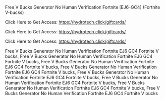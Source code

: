 Free V Bucks Generator No Human Verification Fortnite [EJ6-GC4] (Fortnite V-bucks)

Click Here to Get Access: https://hydrotech.click/giftcards/

Click Here to Get Access: https://hydrotech.click/giftcards/

Click Here to Get Access: https://hydrotech.click/giftcards/

Free V Bucks Generator No Human Verification Fortnite EJ6 GC4 Fortnite V bucks, Free V Bucks Generator No Human Verification Fortnite EJ6 GC4 Fortnite V bucks, Free V Bucks Generator No Human Verification Fortnite EJ6 GC4 Fortnite V bucks, Free V Bucks Generator No Human Verification Fortnite EJ6 GC4 Fortnite V bucks, Free V Bucks Generator No Human Verification Fortnite EJ6 GC4 Fortnite V bucks, Free V Bucks Generator No Human Verification Fortnite EJ6 GC4 Fortnite V bucks, Free V Bucks Generator No Human Verification Fortnite EJ6 GC4 Fortnite V bucks, Free V Bucks Generator No Human Verification Fortnite EJ6 GC4 Fortnite V bucks
